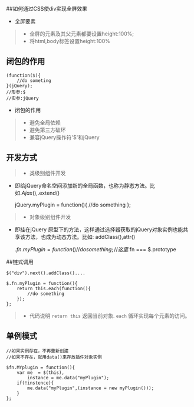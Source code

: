 ##如何通过CSS使div实现全屏效果
- 全屏要素
>*	全屏的元素及其父元素都要设置height:100%;
>*	将html,body标签设置height:100%

## 闭包的作用

	(function($){
		//do someting
	}(jQuery);
	//形参:$
	//实参:jQuery

- 闭包的作用
>* 避免全局依赖
>* 避免第三方破坏
>* 兼容jQuery操作符'$'和jQuery

## 开发方式

>* 类级别组件开发

- 即给jQuery命名空间添加新的全局函数，也称为静态方法。比如$.Ajax(),$.extend()


	jQuery.myPlugin = function(){
		//do something
	};

>* 对象级别组件开发
- 即挂在jQuery 原型下的方法，这样通过选择器获取的jQuery对象实例也能共享该方法，也成为动态方法。比如: addClass(),attr()



	$.fn.myPlugin = function(){
		//do something
	};
	//这里$.fn === $.prototype


##链式调用



	$("div").next().addClass()....

	$.fn.myPlugin = function(){
		return this.each(function(){
			//do something
		});
	};

>* 代码说明
```return this``` 返回当前对象.
```each``` 循环实现每个元素的访问。

## 单例模式


	//如果实例存在，不再重新创建
	//如果不存在，就用data()来存放插件对象实例

	$fn.MYplugin = function(){
		var me  = $(this),
			instance = me.data("myPlugin");
		if(!instence){
			me.data("myPlugin",(instance = new myPlugin()));
		}
	};




















